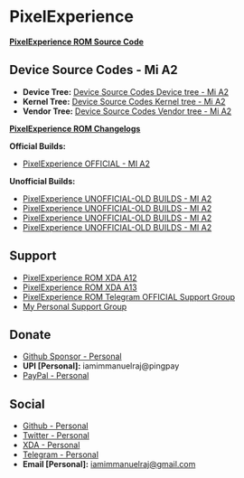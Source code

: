 # PixelExperience

**[PixelExperience ROM Source Code](https://github.com/PixelExperience)**

## Device Source Codes - Mi A2

- **Device Tree:** [Device Source Codes Device tree - Mi A2](https://github.com/PixelExperience-Devices/device_xiaomi_jasmine_sprout)
- **Kernel Tree:** [Device Source Codes Kernel tree - Mi A2](https://github.com/PixelExperience-Devices/kernel_xiaomi_jasmine_sprout)
- **Vendor Tree:** [Device Source Codes Vendor tree - Mi A2](https://gitlab.pixelexperience.org/android/vendor-blobs/vendor_xiaomi_jasmine_sprout)

**[PixelExperience ROM Changelogs](https://github.com/iamimmanuelraj/AOSP/blob/main/CHANGELOGS/PixelExperience.md)**

**Official Builds:**

- [PixelExperience OFFICIAL - MI A2](https://download.pixelexperience.org/jasmine_sprout)

**Unofficial Builds:**

- [PixelExperience UNOFFICIAL-OLD BUILDS - MI A2](https://sourceforge.net/projects/pixelexperienceunofficial-mia2/)
- [PixelExperience UNOFFICIAL-OLD BUILDS - MI A2](https://sourceforge.net/projects/teamneon-ports/files/Pixel-Experience/)
- [PixelExperience UNOFFICIAL-OLD BUILDS - MI A2](https://www.pling.com/p/1671391)
- [PixelExperience UNOFFICIAL-OLD BUILDS - MI A2](https://androidfilehost.com/?w=files&flid=315505)

## Support

- [PixelExperience ROM XDA A12](https://forum.xda-developers.com/t/rom-12-xiaomi-mi-a2-pixelexperience-aosp-22-02-2022.4406351/)
- [PixelExperience ROM XDA A13](https://xdaforums.com/t/rom-13-mi-a2-pixelexperience-aosp.4522151/)
- [PixelExperience ROM Telegram OFFICIAL Support Group](https://t.me/pixelexperiencechat)
- [My Personal Support Group](https://t.me/immanuelsfoundation)

## Donate

- [Github Sponsor - Personal](https://github.com/sponsors/iamimmanuelraj/)
- **UPI [Personal]:** iamimmanuelraj@pingpay
- [PayPal - Personal](https://paypal.me/iamimmanuelraj?country.x=IN&locale.x=en_GB)

## Social

- [Github - Personal](https://github.com/iamimmanuelraj)
- [Twitter - Personal](https://twitter.com/iamimmanuelraj)
- [XDA - Personal](https://forum.xda-developers.com/m/immanuel-raj.9376270/)
- [Telegram - Personal](https://t.me/iamimmanuelraj)
- **Email [Personal]:** [iamimmanuelraj@gmail.com](mailto:iamimmanuelraj@gmail.com)